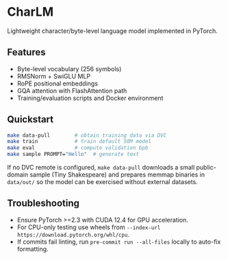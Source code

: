 # CharLM

Lightweight character/byte-level language model implemented in PyTorch.

## Features
- Byte-level vocabulary (256 symbols)
- RMSNorm + SwiGLU MLP
- RoPE positional embeddings
- GQA attention with FlashAttention path
- Training/evaluation scripts and Docker environment

## Quickstart
```bash
make data-pull        # obtain training data via DVC
make train            # train default 50M model
make eval             # compute validation bpb
make sample PROMPT="Hello"  # generate text
```

If no DVC remote is configured, `make data-pull` downloads a small
public-domain sample (Tiny Shakespeare) and prepares memmap binaries in
`data/out/` so the model can be exercised without external datasets.

## Troubleshooting
- Ensure PyTorch \>=2.3 with CUDA 12.4 for GPU acceleration.
- For CPU-only testing use wheels from `--index-url https://download.pytorch.org/whl/cpu`.
- If commits fail linting, run `pre-commit run --all-files` locally to auto-fix formatting.
